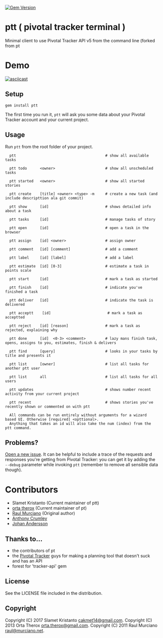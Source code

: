 [![Gem Version](https://badge.fury.io/rb/ptt.svg)](https://badge.fury.io/rb/ptt)

# ptt ( pivotal tracker terminal )

Minimal client to use Pivotal Tracker API v5 from the command line (forked from pt

# Demo

[![asciicast](https://asciinema.org/a/0u8dnizygazrksgtd1p33a69b.png)](https://asciinema.org/a/0u8dnizygazrksgtd1p33a69b)

## Setup

    gem install ptt

The first time you run it, `ptt` will ask you some data about your Pivotal Tracker account and your current project.

## Usage

Run `ptt` from the root folder of your project.

```
  ptt                                         # show all available tasks

  ptt todo      <owner>                       # show all unscheduled tasks

  ptt started   <owner>                       # show all started stories

  ptt create    [title] <owner> <type> -m     # create a new task (and include descripttion ala git commit)

  ptt show      [id]                          # shows detailed info about a task

  ptt tasks     [id]                          # manage tasks of story

  ptt open      [id]                          # open a task in the browser

  ptt assign    [id] <owner>                  # assign owner

  ptt comment   [id] [comment]                # add a comment

  ptt label     [id] [label]                  # add a label

  ptt estimate  [id] [0-3]                    # estimate a task in points scale

  ptt start     [id]                          # mark a task as started

  ptt finish    [id]                          # indicate you've finished a task

  ptt deliver   [id]                          # indicate the task is delivered

  ptt acceptt    [id]                          # mark a task as acceptted

  ptt reject    [id] [reason]                 # mark a task as rejected, explaining why

  ptt done      [id]  <0-3> <comment>         # lazy mans finish task, opens, assigns to you, estimates, finish & delivers

  ptt find      [query]                       # looks in your tasks by title and presents it

  ptt list      [owner]                       # list all tasks for another ptt user

  ptt list      all                           # list all tasks for all users

  ptt updates                                 # shows number recent activity from your current project

  ptt recent                                  # shows stories you've recently shown or commented on with ptt

  All commands can be run entirely without arguments for a wizard based UI. Otherwise [required] <opttional>.
  Anything that takes an id will also take the num (index) from the ptt command.
```

## Problems?

[Open a new issue](https://github.com/raul/ptt/issues/new). It can be helpful to include a trace of the requests and responses you're getting from Pivotal Tracker: you can get it by adding the `--debug` parameter while invoking `ptt` (remember to remove all sensible data though).

# Contributors
- Slamet Kristanto (Current maintainer of ptt)
- [orta therox](http://orta.github.com) (Current maintainer of pt)
- [Raul Murciano](http://raul.murciano.net) (Original author)
- [Anthony Crumley](https://github.com/craftycode)
- [Johan Andersson](http://johan.andersson.net)

## Thanks to...
- the contributors of pt
- the [Pivotal Tracker](https://www.pivotaltracker.com) guys for making a planning tool that doesn't suck and has an API
- forest for 'tracker-api' gem

## License
See the LICENSE file included in the distribution.

## Copyright
Copyright (C) 2017 Slamet Kristanto <cakmet14@gmail.com>.
Copyright (C) 2013 Orta Therox <orta.therox@gmail.com>.
Copyright (C) 2011 Raul Murciano <raul@murciano.net>.
